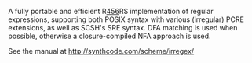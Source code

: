 A fully portable and efficient R[456](456.md)RS implementation
of regular expressions, supporting both POSIX syntax with various (irregular) PCRE extensions, as well as SCSH's SRE syntax.  DFA matching is used when possible, otherwise a closure-compiled NFA approach is used.

See the manual at http://synthcode.com/scheme/irregex/